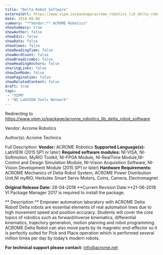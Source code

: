 ```yaml
---
title: "Delta Robot Software"
externalUrl: https://www.vipm.io/package/acrome_robotics_lib_delta_robot_software
date: 2018-08-06
summary: "**Vendor:** ACROME Robotics"
showSummary: true
showAuthor: false
showEdit: false
showData: false
showViews: false
showReadingTime: false
showWordCount: false
showBreadcrumbs: false
showHeadingAnchors: false
sharingLinks: false
showZenMode: false
showPagination: false
showRelatedContent: false
draft: true
tags:
 - "VIPM"
 - "NI LabVIEW Tools Network"
---
```


Redirecting to https://www.vipm.io/package/acrome_robotics_lib_delta_robot_software

Vendor: Acrome Robotics

Author(s): Acrome Technics
 
Full Description:
**Vendor:** ACROME Robotics
**Supported Language(s):** LabVIEW (2015 SP1 or later)
**Required software modules:** NI-VISA, NI-Softmotion, MyRIO Toolkit, NI-FPGA Module, NI-RealTime Module,NI-Control and Design Simulation Module, NI-Vision Acquisition Software, NI-Vision Development Module (2015 SP1 or later)
**Hardware Requirements:** ACROME Mechanics of Delta Robot System, ACROME Power Distribution Unit,NI myRIO, Herkulex Smart Servo Motors, Coins, Camera, Electromagnet 

**Original Release Date:** 28-04-2018
**Current Revision Date:**21-06-2018
VI Package Manager 2017 is required to install the package.

** Description **
Empower automation laboratory with ACROME Delta Robot! Delta robots are essential elements of real automation lines due to high movement speed and position accuracy. Students will cover the core topics of robotics such as forward/inverse kinematics, differential kinematics, trajectory generation, motion planning and robot programming. ACROME Delta Robot can also move parts by its magnetic end-effector so it is perfectly suited for Pick and Place operation which is performed several million times per day by today’s modern robots.

**For technical support please contact:** info@acrome.net
